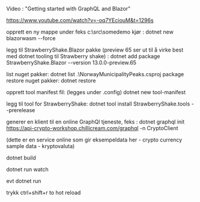 
Video :
"Getting started with GraphQL and Blazor" 

https://www.youtube.com/watch?v=-oq7YEciouM&t=1296s 


opprett en ny mappe under feks c:\src\somedemo
kjør : 
dotnet new blazorwasm --force 

legg til StrawberryShake.Blazor pakke (preview 65 ser ut til å virke best med dotnet tooling til Strawberry shake) : 
dotnet add package StrawberryShake.Blazor --version 13.0.0-preview.65


list nuget pakker: 
 dotnet list .\NorwayMunicipalityPeaks.csproj package                                                                               
restore nuget pakker: 
dotnet restore

opprett tool manifest fil: (legges under .config)
dotnet new tool-manifest

legg til tool for StrawberryShake: 
dotnet tool install StrawberryShake.tools --prerelease       

generer en klient til en online GraphQl tjeneste, feks :
 dotnet graphql init https://api-crypto-workshop.chillicream.com/graphql -n CryptoClient   

 (dette er en service online som gir eksempeldata her - crypto currency sample data - kryptovaluta) 

 dotnet build

dotnet run watch

evt dotnet run 

trykk ctrl+shift+r to hot reload


